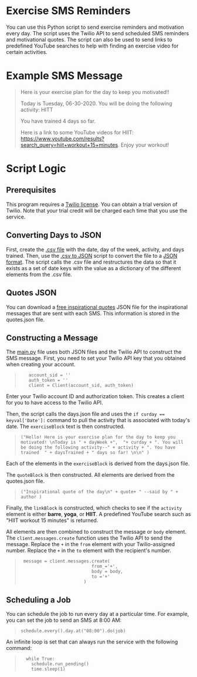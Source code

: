 # Exercise SMS Reminders
You can use this Python script to send exercise reminders and motivation every day. The script uses the Twilio API to send scheduled SMS reminders and motivational quotes. The script can also be used to send links to predefined YouTube searches to help with finding an exercise video for certain activities. 
# Example SMS Message
> Here is your exercise plan for the day to keep you motivated!!
>
> Today is Tuesday, 06-30-2020. You will be doing the following activity: HITT
>
> You have trained 4 days so far. 
>
> Here is a link to some YouTube videos for HIIT: https://www.youtube.com/results?search_query=hiit+workout+15+minutes. Enjoy your workout! 
# Script Logic
## Prerequisites
This program requires a [Twilio license](https://www.twilio.com/pricing). You can obtain a trial version of Twilio. Note that your trial credit will be charged each time that you use the service.
## Converting Days to JSON
First, create the [.csv file](days.csv) with the date, day of the week, activity, and days trained. Then, use the [.csv to JSON](convert_training_days.py) script to convert the file to a [JSON format](days.json). The script calls the .csv file and restructures the data so that it exists as a set of date keys with the value as a dictionary of the different elements from the .csv file.
## Quotes JSON
You can download a [free inspirational quotes](https://forum.freecodecamp.org/t/free-api-inspirational-quotes-json-with-code-examples/311373) JSON file for the inspirational messages that are sent with each SMS. This information is stored in the quotes.json file.
## Constructing a Message
The [main.py](main.py) file uses both JSON files and the Twilio API to construct the SMS message. First, you need to set your Twilio API key that you obtained when creating your account. 
>        account_sid = ''
>        auth_token = ''
>        client = Client(account_sid, auth_token)

Enter your Twilio account ID and authorization token. This creates a client for you to have access to the Twilio API.

Then, the script calls the days.json file and uses the `if curday == keyval['Date']:` command to pull the activity that is associated with today's date. The `exerciseBlock` text is then constructed.
> `("Hello! Here is your exercise plan for the day to keep you motivated! \nToday is " + dayWeek +",  "+ curday + ". You will be doing the following activity--" + activity + ". You have trained  " + daysTrained + " days so far! \n\n" )`

Each of the elements in the `exerciseBlock` is derived from the days.json file.

The `quoteBlock` is then constructed. All elements are derived from the quotes.json file.
>`("Inspirational quote of the day\n" + quote+ " --said by " + author )`

Finally, the `linkBlock` is constructed, which checks to see if the `activity` element is either **barre**, **yoga**, or **HIIT**. A predefined YouTube search such as "HIIT workout 15 minutes" is returned. 

All elements are then combined to construct the message or `body` element. The `client.messages.create` function uses the Twilio API to send the message.  Replace the `+` in the `from` element with your Twilio-assigned number. Replace the `+` in the `to` element with the recipient's number.
>
>      message = client.messages.create(
>                                from_='+',
>                                body = body,
>                                to ='+'
>                             )


## Scheduling a Job
You can schedule the job to run every day at a particular time. For example, you can set the job to send an SMS at 8:00 AM:
> `schedule.every().day.at("08:00").do(job)`

An infinite loop is set that can always run the service with the following command:
>       while True:
>         schedule.run_pending()
>         time.sleep(1)
